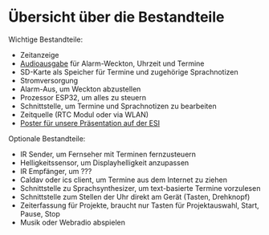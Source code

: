 # Übersicht über die Bestandteile

Wichtige Bestandteile:
* Zeitanzeige
* [Audioausgabe](audio.md) für Alarm-Weckton, Uhrzeit und Termine
* SD-Karte als Speicher für Termine und zugehörige Sprachnotizen
* Stromversorgung
* Alarm-Aus, um Weckton abzustellen
* Prozessor ESP32, um alles zu steuern
* Schnittstelle, um Termine und Sprachnotizen zu bearbeiten
* Zeitquelle (RTC Modul oder via WLAN)
* [Poster für unsere Präsentation  auf der ESI](poster.md)

Optionale Bestandteile:
* IR Sender, um Fernseher mit Terminen fernzusteuern
* Helligkeitssensor, um Displayhelligkeit anzupassen
* IR Empfänger, um ???
* Caldav oder ics client, um Termine aus dem Internet zu ziehen
* Schnittstelle zu Sprachsynthesizer, um text-basierte Termine vorzulesen
* Schnittstelle zum Stellen der Uhr direkt am Gerät (Tasten, Drehknopf)
* Zeiterfassung für Projekte, braucht nur Tasten für Projektauswahl, Start, Pause, Stop
* Musik oder Webradio abspielen
